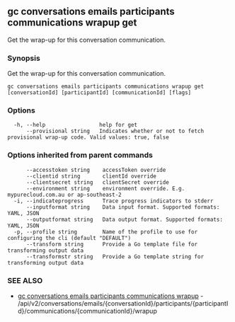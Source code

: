 ## gc conversations emails participants communications wrapup get

Get the wrap-up for this conversation communication. 

### Synopsis

Get the wrap-up for this conversation communication. 

```
gc conversations emails participants communications wrapup get [conversationId] [participantId] [communicationId] [flags]
```

### Options

```
  -h, --help                 help for get
      --provisional string   Indicates whether or not to fetch provisional wrap-up code. Valid values: true, false
```

### Options inherited from parent commands

```
      --accesstoken string    accessToken override
      --clientid string       clientId override
      --clientsecret string   clientSecret override
      --environment string    environment override. E.g. mypurecloud.com.au or ap-southeast-2
  -i, --indicateprogress      Trace progress indicators to stderr
      --inputformat string    Data input format. Supported formats: YAML, JSON
      --outputformat string   Data output format. Supported formats: YAML, JSON
  -p, --profile string        Name of the profile to use for configuring the cli (default "DEFAULT")
      --transform string      Provide a Go template file for transforming output data
      --transformstr string   Provide a Go template string for transforming output data
```

### SEE ALSO

* [gc conversations emails participants communications wrapup](gc_conversations_emails_participants_communications_wrapup.html)	 - /api/v2/conversations/emails/{conversationId}/participants/{participantId}/communications/{communicationId}/wrapup



